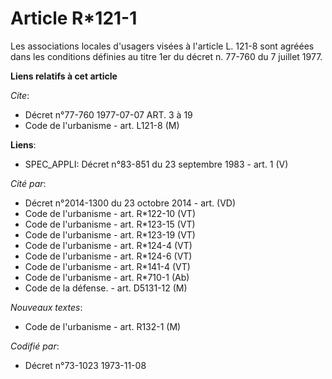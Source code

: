 # Article R*121-1

Les associations locales d'usagers visées à l'article L. 121-8 sont agréées dans les conditions définies au titre 1er du
décret n. 77-760 du 7 juillet 1977.

**Liens relatifs à cet article**

_Cite_:

  - Décret n°77-760 1977-07-07 ART. 3 à 19
  - Code de l'urbanisme - art. L121-8 (M)

**Liens**:

  - SPEC_APPLI: Décret n°83-851 du 23 septembre 1983 - art. 1 (V)

_Cité par_:

  - Décret n°2014-1300 du 23 octobre 2014 - art. (VD)
  - Code de l'urbanisme - art. R*122-10 (VT)
  - Code de l'urbanisme - art. R*123-15 (VT)
  - Code de l'urbanisme - art. R*123-19 (VT)
  - Code de l'urbanisme - art. R*124-4 (VT)
  - Code de l'urbanisme - art. R*124-6 (VT)
  - Code de l'urbanisme - art. R*141-4 (VT)
  - Code de l'urbanisme - art. R*710-1 (Ab)
  - Code de la défense. - art. D5131-12 (M)

_Nouveaux textes_:

  - Code de l'urbanisme - art. R132-1 (M)

_Codifié par_:

  - Décret n°73-1023 1973-11-08
